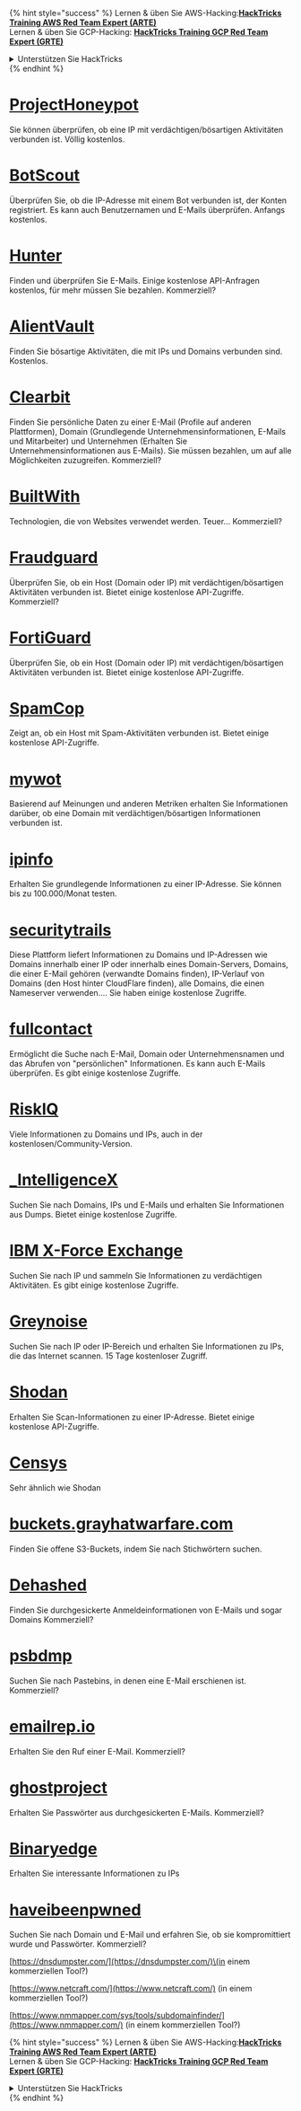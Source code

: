 {% hint style="success" %}
Lernen & üben Sie AWS-Hacking:<img src="/.gitbook/assets/arte.png" alt="" data-size="line">[**HackTricks Training AWS Red Team Expert (ARTE)**](https://training.hacktricks.xyz/courses/arte)<img src="/.gitbook/assets/arte.png" alt="" data-size="line">\
Lernen & üben Sie GCP-Hacking: <img src="/.gitbook/assets/grte.png" alt="" data-size="line">[**HackTricks Training GCP Red Team Expert (GRTE)**<img src="/.gitbook/assets/grte.png" alt="" data-size="line">](https://training.hacktricks.xyz/courses/grte)

<details>

<summary>Unterstützen Sie HackTricks</summary>

* Überprüfen Sie die [**Abonnementpläne**](https://github.com/sponsors/carlospolop)!
* **Treten Sie der** 💬 [**Discord-Gruppe**](https://discord.gg/hRep4RUj7f) oder der [**Telegram-Gruppe**](https://t.me/peass) bei oder **folgen** Sie uns auf **Twitter** 🐦 [**@hacktricks\_live**](https://twitter.com/hacktricks\_live)**.**
* **Teilen Sie Hacking-Tricks, indem Sie PRs an die** [**HackTricks**](https://github.com/carlospolop/hacktricks) und [**HackTricks Cloud**](https://github.com/carlospolop/hacktricks-cloud) Github-Repositories einreichen.

</details>
{% endhint %}


# [ProjectHoneypot](https://www.projecthoneypot.org/)

Sie können überprüfen, ob eine IP mit verdächtigen/bösartigen Aktivitäten verbunden ist. Völlig kostenlos.

# [**BotScout**](http://botscout.com/api.htm)

Überprüfen Sie, ob die IP-Adresse mit einem Bot verbunden ist, der Konten registriert. Es kann auch Benutzernamen und E-Mails überprüfen. Anfangs kostenlos.

# [Hunter](https://hunter.io/)

Finden und überprüfen Sie E-Mails.
Einige kostenlose API-Anfragen kostenlos, für mehr müssen Sie bezahlen.
Kommerziell?

# [AlientVault](https://otx.alienvault.com/api)

Finden Sie bösartige Aktivitäten, die mit IPs und Domains verbunden sind. Kostenlos.

# [Clearbit](https://dashboard.clearbit.com/)

Finden Sie persönliche Daten zu einer E-Mail \(Profile auf anderen Plattformen\), Domain \(Grundlegende Unternehmensinformationen, E-Mails und Mitarbeiter\) und Unternehmen \(Erhalten Sie Unternehmensinformationen aus E-Mails\).
Sie müssen bezahlen, um auf alle Möglichkeiten zuzugreifen.
Kommerziell?

# [BuiltWith](https://builtwith.com/)

Technologien, die von Websites verwendet werden. Teuer...
Kommerziell?

# [Fraudguard](https://fraudguard.io/)

Überprüfen Sie, ob ein Host \(Domain oder IP\) mit verdächtigen/bösartigen Aktivitäten verbunden ist. Bietet einige kostenlose API-Zugriffe.
Kommerziell?

# [FortiGuard](https://fortiguard.com/)

Überprüfen Sie, ob ein Host \(Domain oder IP\) mit verdächtigen/bösartigen Aktivitäten verbunden ist. Bietet einige kostenlose API-Zugriffe.

# [SpamCop](https://www.spamcop.net/)

Zeigt an, ob ein Host mit Spam-Aktivitäten verbunden ist. Bietet einige kostenlose API-Zugriffe.

# [mywot](https://www.mywot.com/)

Basierend auf Meinungen und anderen Metriken erhalten Sie Informationen darüber, ob eine Domain mit verdächtigen/bösartigen Informationen verbunden ist.

# [ipinfo](https://ipinfo.io/)

Erhalten Sie grundlegende Informationen zu einer IP-Adresse. Sie können bis zu 100.000/Monat testen.

# [securitytrails](https://securitytrails.com/app/account)

Diese Plattform liefert Informationen zu Domains und IP-Adressen wie Domains innerhalb einer IP oder innerhalb eines Domain-Servers, Domains, die einer E-Mail gehören \(verwandte Domains finden\), IP-Verlauf von Domains \(den Host hinter CloudFlare finden\), alle Domains, die einen Nameserver verwenden....
Sie haben einige kostenlose Zugriffe.

# [fullcontact](https://www.fullcontact.com/)

Ermöglicht die Suche nach E-Mail, Domain oder Unternehmensnamen und das Abrufen von "persönlichen" Informationen. Es kann auch E-Mails überprüfen. Es gibt einige kostenlose Zugriffe.

# [RiskIQ](https://www.spiderfoot.net/documentation/)

Viele Informationen zu Domains und IPs, auch in der kostenlosen/Community-Version.

# [\_IntelligenceX](https://intelx.io/)

Suchen Sie nach Domains, IPs und E-Mails und erhalten Sie Informationen aus Dumps. Bietet einige kostenlose Zugriffe.

# [IBM X-Force Exchange](https://exchange.xforce.ibmcloud.com/)

Suchen Sie nach IP und sammeln Sie Informationen zu verdächtigen Aktivitäten. Es gibt einige kostenlose Zugriffe.

# [Greynoise](https://viz.greynoise.io/)

Suchen Sie nach IP oder IP-Bereich und erhalten Sie Informationen zu IPs, die das Internet scannen. 15 Tage kostenloser Zugriff.

# [Shodan](https://www.shodan.io/)

Erhalten Sie Scan-Informationen zu einer IP-Adresse. Bietet einige kostenlose API-Zugriffe.

# [Censys](https://censys.io/)

Sehr ähnlich wie Shodan

# [buckets.grayhatwarfare.com](https://buckets.grayhatwarfare.com/)

Finden Sie offene S3-Buckets, indem Sie nach Stichwörtern suchen.

# [Dehashed](https://www.dehashed.com/data)

Finden Sie durchgesickerte Anmeldeinformationen von E-Mails und sogar Domains
Kommerziell?

# [psbdmp](https://psbdmp.ws/)

Suchen Sie nach Pastebins, in denen eine E-Mail erschienen ist. Kommerziell?

# [emailrep.io](https://emailrep.io/key)

Erhalten Sie den Ruf einer E-Mail. Kommerziell?

# [ghostproject](https://ghostproject.fr/)

Erhalten Sie Passwörter aus durchgesickerten E-Mails. Kommerziell?

# [Binaryedge](https://www.binaryedge.io/)

Erhalten Sie interessante Informationen zu IPs

# [haveibeenpwned](https://haveibeenpwned.com/)

Suchen Sie nach Domain und E-Mail und erfahren Sie, ob sie kompromittiert wurde und Passwörter. Kommerziell?

[https://dnsdumpster.com/](https://dnsdumpster.com/)\(in einem kommerziellen Tool?\)

[https://www.netcraft.com/](https://www.netcraft.com/) \(in einem kommerziellen Tool?\)

[https://www.nmmapper.com/sys/tools/subdomainfinder/](https://www.nmmapper.com/) \(in einem kommerziellen Tool?\)



{% hint style="success" %}
Lernen & üben Sie AWS-Hacking:<img src="/.gitbook/assets/arte.png" alt="" data-size="line">[**HackTricks Training AWS Red Team Expert (ARTE)**](https://training.hacktricks.xyz/courses/arte)<img src="/.gitbook/assets/arte.png" alt="" data-size="line">\
Lernen & üben Sie GCP-Hacking: <img src="/.gitbook/assets/grte.png" alt="" data-size="line">[**HackTricks Training GCP Red Team Expert (GRTE)**<img src="/.gitbook/assets/grte.png" alt="" data-size="line">](https://training.hacktricks.xyz/courses/grte)

<details>

<summary>Unterstützen Sie HackTricks</summary>

* Überprüfen Sie die [**Abonnementpläne**](https://github.com/sponsors/carlospolop)!
* **Treten Sie der** 💬 [**Discord-Gruppe**](https://discord.gg/hRep4RUj7f) oder der [**Telegram-Gruppe**](https://t.me/peass) bei oder **folgen** Sie uns auf **Twitter** 🐦 [**@hacktricks\_live**](https://twitter.com/hacktricks\_live)**.**
* **Teilen Sie Hacking-Tricks, indem Sie PRs an die** [**HackTricks**](https://github.com/carlospolop/hacktricks) und [**HackTricks Cloud**](https://github.com/carlospolop/hacktricks-cloud) Github-Repositories einreichen.

</details>
{% endhint %}
